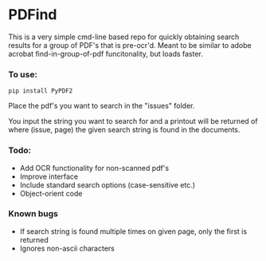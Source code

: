 # PDFind
 
This is a very simple cmd-line based repo for quickly obtaining search results for a group of PDF's that is pre-ocr'd. Meant to be similar to adobe acrobat find-in-group-of-pdf funcitonality, but loads faster.


### To use:
```
pip install PyPDF2
```
Place the pdf's you want to search in the "issues" folder.

You input the string you want to search for and a printout will be returned of where (issue, page) the given search string is found in the documents.


### Todo:

- Add OCR functionality for non-scanned pdf's
- Improve interface
- Include standard search options (case-sensitive etc.)
- Object-orient code

### Known bugs

- If search string is found multiple times on given page, only the first is returned
- Ignores non-ascii characters
